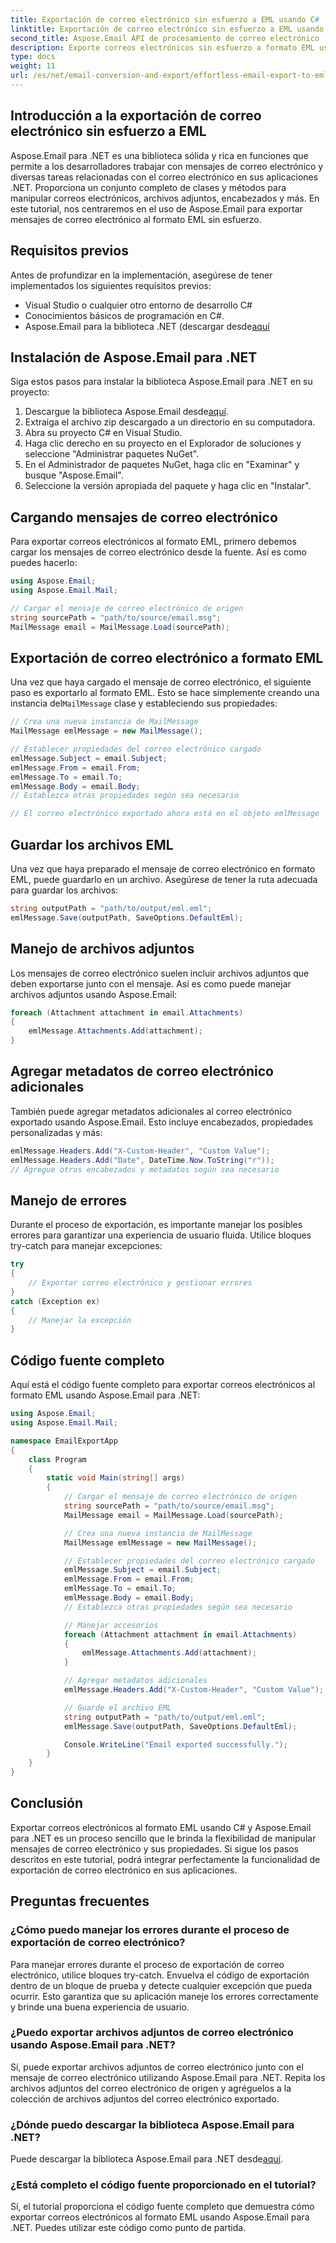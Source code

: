 ```yaml
---
title: Exportación de correo electrónico sin esfuerzo a EML usando C#
linktitle: Exportación de correo electrónico sin esfuerzo a EML usando C#
second_title: Aspose.Email API de procesamiento de correo electrónico .NET
description: Exporte correos electrónicos sin esfuerzo a formato EML usando C# y Aspose.Email para .NET. Aprenda paso a paso con ejemplos de código fuente.
type: docs
weight: 11
url: /es/net/email-conversion-and-export/effortless-email-export-to-eml-using-csharp/
---
```


## Introducción a la exportación de correo electrónico sin esfuerzo a EML

Aspose.Email para .NET es una biblioteca sólida y rica en funciones que permite a los desarrolladores trabajar con mensajes de correo electrónico y diversas tareas relacionadas con el correo electrónico en sus aplicaciones .NET. Proporciona un conjunto completo de clases y métodos para manipular correos electrónicos, archivos adjuntos, encabezados y más. En este tutorial, nos centraremos en el uso de Aspose.Email para exportar mensajes de correo electrónico al formato EML sin esfuerzo.

## Requisitos previos

Antes de profundizar en la implementación, asegúrese de tener implementados los siguientes requisitos previos:

- Visual Studio o cualquier otro entorno de desarrollo C#
- Conocimientos básicos de programación en C#.
-  Aspose.Email para la biblioteca .NET (descargar desde[aquí](https://downloads.aspose.com/email/net)

## Instalación de Aspose.Email para .NET

Siga estos pasos para instalar la biblioteca Aspose.Email para .NET en su proyecto:

1.  Descargue la biblioteca Aspose.Email desde[aquí](https://releases.aspose.com/email/net).
2. Extraiga el archivo zip descargado a un directorio en su computadora.
3. Abra su proyecto C# en Visual Studio.
4. Haga clic derecho en su proyecto en el Explorador de soluciones y seleccione "Administrar paquetes NuGet".
5. En el Administrador de paquetes NuGet, haga clic en "Examinar" y busque "Aspose.Email".
6. Seleccione la versión apropiada del paquete y haga clic en "Instalar".

## Cargando mensajes de correo electrónico

Para exportar correos electrónicos al formato EML, primero debemos cargar los mensajes de correo electrónico desde la fuente. Así es como puedes hacerlo:

```csharp
using Aspose.Email;
using Aspose.Email.Mail;

// Cargar el mensaje de correo electrónico de origen
string sourcePath = "path/to/source/email.msg";
MailMessage email = MailMessage.Load(sourcePath);
```

## Exportación de correo electrónico a formato EML

 Una vez que haya cargado el mensaje de correo electrónico, el siguiente paso es exportarlo al formato EML. Esto se hace simplemente creando una instancia del`MailMessage` clase y estableciendo sus propiedades:

```csharp
// Crea una nueva instancia de MailMessage
MailMessage emlMessage = new MailMessage();

// Establecer propiedades del correo electrónico cargado
emlMessage.Subject = email.Subject;
emlMessage.From = email.From;
emlMessage.To = email.To;
emlMessage.Body = email.Body;
// Establezca otras propiedades según sea necesario

// El correo electrónico exportado ahora está en el objeto emlMessage
```

## Guardar los archivos EML

Una vez que haya preparado el mensaje de correo electrónico en formato EML, puede guardarlo en un archivo. Asegúrese de tener la ruta adecuada para guardar los archivos:

```csharp
string outputPath = "path/to/output/eml.eml";
emlMessage.Save(outputPath, SaveOptions.DefaultEml);
```

## Manejo de archivos adjuntos

Los mensajes de correo electrónico suelen incluir archivos adjuntos que deben exportarse junto con el mensaje. Así es como puede manejar archivos adjuntos usando Aspose.Email:

```csharp
foreach (Attachment attachment in email.Attachments)
{
    emlMessage.Attachments.Add(attachment);
}
```

## Agregar metadatos de correo electrónico adicionales

También puede agregar metadatos adicionales al correo electrónico exportado usando Aspose.Email. Esto incluye encabezados, propiedades personalizadas y más:

```csharp
emlMessage.Headers.Add("X-Custom-Header", "Custom Value");
emlMessage.Headers.Add("Date", DateTime.Now.ToString("r"));
// Agregue otros encabezados y metadatos según sea necesario
```

## Manejo de errores

Durante el proceso de exportación, es importante manejar los posibles errores para garantizar una experiencia de usuario fluida. Utilice bloques try-catch para manejar excepciones:

```csharp
try
{
    // Exportar correo electrónico y gestionar errores
}
catch (Exception ex)
{
    // Manejar la excepción
}
```

## Código fuente completo

Aquí está el código fuente completo para exportar correos electrónicos al formato EML usando Aspose.Email para .NET:

```csharp
using Aspose.Email;
using Aspose.Email.Mail;

namespace EmailExportApp
{
    class Program
    {
        static void Main(string[] args)
        {
            // Cargar el mensaje de correo electrónico de origen
            string sourcePath = "path/to/source/email.msg";
            MailMessage email = MailMessage.Load(sourcePath);

            // Crea una nueva instancia de MailMessage
            MailMessage emlMessage = new MailMessage();

            // Establecer propiedades del correo electrónico cargado
            emlMessage.Subject = email.Subject;
            emlMessage.From = email.From;
            emlMessage.To = email.To;
            emlMessage.Body = email.Body;
            // Establezca otras propiedades según sea necesario

            // Manejar accesorios
            foreach (Attachment attachment in email.Attachments)
            {
                emlMessage.Attachments.Add(attachment);
            }

            // Agregar metadatos adicionales
            emlMessage.Headers.Add("X-Custom-Header", "Custom Value");

            // Guarde el archivo EML
            string outputPath = "path/to/output/eml.eml";
            emlMessage.Save(outputPath, SaveOptions.DefaultEml);

            Console.WriteLine("Email exported successfully.");
        }
    }
}
```

## Conclusión

Exportar correos electrónicos al formato EML usando C# y Aspose.Email para .NET es un proceso sencillo que le brinda la flexibilidad de manipular mensajes de correo electrónico y sus propiedades. Si sigue los pasos descritos en este tutorial, podrá integrar perfectamente la funcionalidad de exportación de correo electrónico en sus aplicaciones.

## Preguntas frecuentes

### ¿Cómo puedo manejar los errores durante el proceso de exportación de correo electrónico?

Para manejar errores durante el proceso de exportación de correo electrónico, utilice bloques try-catch. Envuelva el código de exportación dentro de un bloque de prueba y detecte cualquier excepción que pueda ocurrir. Esto garantiza que su aplicación maneje los errores correctamente y brinde una buena experiencia de usuario.

### ¿Puedo exportar archivos adjuntos de correo electrónico usando Aspose.Email para .NET?

Sí, puede exportar archivos adjuntos de correo electrónico junto con el mensaje de correo electrónico utilizando Aspose.Email para .NET. Repita los archivos adjuntos del correo electrónico de origen y agréguelos a la colección de archivos adjuntos del correo electrónico exportado.

### ¿Dónde puedo descargar la biblioteca Aspose.Email para .NET?

 Puede descargar la biblioteca Aspose.Email para .NET desde[aquí](https://downloads.aspose.com/email/net).

### ¿Está completo el código fuente proporcionado en el tutorial?

Sí, el tutorial proporciona el código fuente completo que demuestra cómo exportar correos electrónicos al formato EML usando Aspose.Email para .NET. Puedes utilizar este código como punto de partida.
